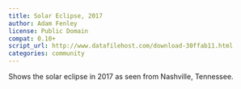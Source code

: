 ```yaml
---
title: Solar Eclipse, 2017
author: Adam Fenley
license: Public Domain
compat: 0.10+
script_url: http://www.datafilehost.com/download-30ffab11.html
categories: community
---
```

Shows the solar eclipse in 2017 as seen from Nashville, Tennessee.